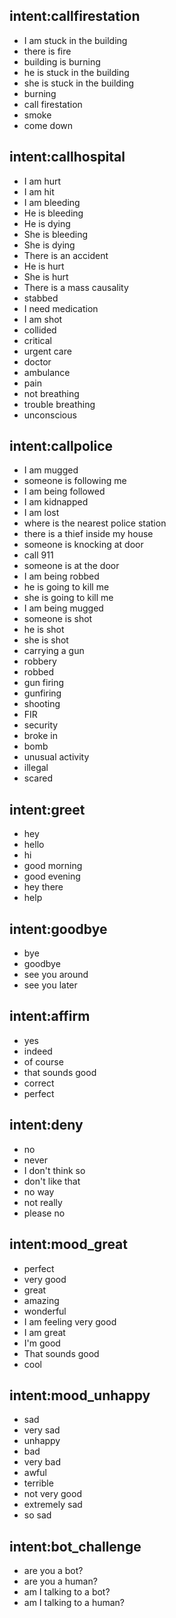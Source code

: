 ## intent:callfirestation
- I am stuck in the building
- there is fire
- building is burning
- he is stuck in the building
- she is stuck in the building
- burning
- call firestation
- smoke
- come down

## intent:callhospital
- I am hurt
- I am hit
- I am bleeding
- He is bleeding
- He is dying
- She is bleeding
- She is dying
- There is an accident
- He is hurt
- She is hurt
- There is a mass causality
- stabbed
- I need medication
- I am shot
- collided
- critical
- urgent care
- doctor
- ambulance
- pain
- not breathing
- trouble breathing
- unconscious

## intent:callpolice
- I am mugged
- someone is following me
- I am being followed
- I am kidnapped
- I am lost
- where is the nearest police station
- there is a thief inside my house
- someone is knocking at door
- call 911
- someone is at the door
- I am being robbed
- he is going to kill me
- she is going to kill me
- I am being mugged
- someone is shot
- he is shot
- she is shot
- carrying a gun
- robbery
- robbed
- gun firing
- gunfiring
- shooting
- FIR
- security
- broke in
- bomb
- unusual activity
- illegal
- scared

## intent:greet
- hey
- hello
- hi
- good morning
- good evening
- hey there
- help

## intent:goodbye
- bye
- goodbye
- see you around
- see you later

## intent:affirm
- yes
- indeed
- of course
- that sounds good
- correct
- perfect

## intent:deny
- no
- never
- I don't think so
- don't like that
- no way
- not really
- please no

## intent:mood_great
- perfect
- very good
- great
- amazing
- wonderful
- I am feeling very good
- I am great
- I'm good
- That sounds good
- cool

## intent:mood_unhappy
- sad
- very sad
- unhappy
- bad
- very bad
- awful
- terrible
- not very good
- extremely sad
- so sad

## intent:bot_challenge
- are you a bot?
- are you a human?
- am I talking to a bot?
- am I talking to a human?
